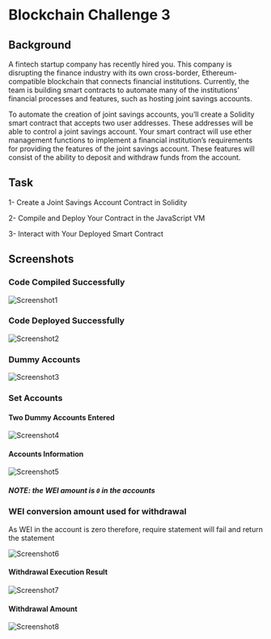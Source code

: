 # Blockchain Challenge 3

## Background

A fintech startup company has recently hired you. This company is disrupting the finance industry with its own cross-border, Ethereum-compatible blockchain that connects financial institutions. Currently, the team is building smart contracts to automate many of the institutions’ financial processes and features, such as hosting joint savings accounts.

To automate the creation of joint savings accounts, you’ll create a Solidity smart contract that accepts two user addresses. These addresses will be able to control a joint savings account. Your smart contract will use ether management functions to implement a financial institution’s requirements for providing the features of the joint savings account. These features will consist of the ability to deposit and withdraw funds from the account.

## Task

1- Create a Joint Savings Account Contract in Solidity

2- Compile and Deploy Your Contract in the JavaScript VM

3- Interact with Your Deployed Smart Contract


## Screenshots

### Code Compiled Successfully

![Screenshot1](Execution_Results/1-code-compiled.PNG)

### Code Deployed Successfully

![Screenshot2](Execution_Results/2-deploy-contract.PNG)

### Dummy Accounts

![Screenshot3](Execution_Results/7-dummy-accounts.PNG)

### Set Accounts

#### Two Dummy Accounts Entered

![Screenshot4](Execution_Results/3a-set-account-function.PNG)

#### Accounts Information 

![Screenshot5](Execution_Results/3b-set-account-function.PNG)

##### NOTE: the WEI amount is `0` in the accounts

### WEI conversion amount used for withdrawal
As WEI in the account is zero therefore, require statement will fail and return the statement

![Screenshot6](Execution_Results/5-wei-value.PNG)

#### Withdrawal Execution Result
![Screenshot7](Execution_Results/4-withdraw.PNG)

#### Withdrawal Amount 
![Screenshot8](Execution_Results/6-funds.PNG)
